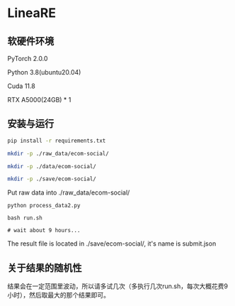 # LineaRE

## 软硬件环境

PyTorch  2.0.0

Python  3.8(ubuntu20.04)

Cuda  11.8

RTX A5000(24GB) * 1

## 安装与运行
```bash
pip install -r requirements.txt

mkdir -p ./raw_data/ecom-social/

mkdir -p ./data/ecom-social/

mkdir -p ./save/ecom-social/
```

Put raw data into ./raw_data/ecom-social/

```
python process_data2.py

bash run.sh

# wait about 9 hours...
```

The result file is located in ./save/ecom-social/, it's name is submit.json

## 关于结果的随机性
结果会在一定范围里波动，所以请多试几次（多执行几次run.sh，每次大概花费9小时），然后取最大的那个结果即可。
